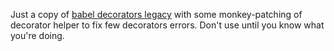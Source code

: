 Just a copy of [babel decorators legacy](https://github.com/babel/babel/tree/master/packages/babel-plugin-proposal-decorators/) with some monkey-patching of decorator helper to fix few decorators errors. Don't use until you know what you're doing.